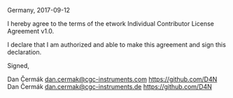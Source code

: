 Germany, 2017-09-12

I hereby agree to the terms of the etwork Individual Contributor License
Agreement v1.0.

I declare that I am authorized and able to make this agreement and sign this
declaration.

Signed,

Dan Čermák dan.cermak@cgc-instruments.com https://github.com/D4N
Dan Čermák dan.cermak@cgc-instruments.de https://github.com/D4N
